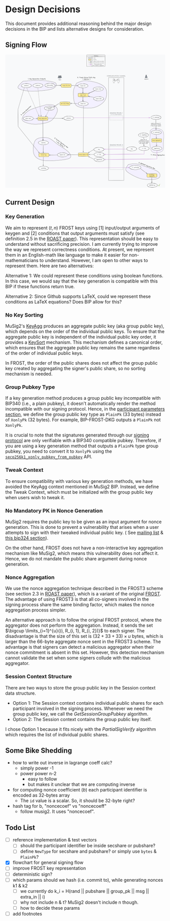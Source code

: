 # Design Decisions

This document provides additional reasoning behind the major design decisions in the BIP and lists alternative designs for consideration.

## Signing Flow

![General Signing Flow](images/frost-signing-flow.png)

## Current Design

### Key Generation

We aim to represent $(t, n)$ FROST keys using [1] input/output arguments of keygen and [2] conditions that output arguments must satisfy (see definition 2.5 in the [ROAST paper](https://eprint.iacr.org/2022/550.pdf)). This representation should be easy to understand without sacrificing precision. I am currently trying to improve the way we represent correctness conditions. At present, we represent them in an English-math like language to make it easier for non-mathematicians to understand. However, I am open to other ways to represent them. Here are two alternatives:

Alternative 1: We could represent these conditions using boolean functions. In this case, we would say that the key generation is compatible with this BIP if these functions return true.

Alternative 2: Since Github supports LaTeX, could we represent these conditions as LaTeX equations? Does BIP allow for this?

### No Key Sorting

MuSig2's [KeyAgg](https://github.com/bitcoin/bips/blob/master/bip-0327.mediawiki#user-content-Key_Generation_and_Aggregation) produces an aggregate public key (aka group public key), which depends on the order of the individual public keys. To ensure that the aggregate public key is independent of the individual public key order, it provides a [KeySort](https://github.com/bitcoin/bips/blob/master/bip-0327.mediawiki#user-content-Key_Sorting) mechanism. This mechanism defines a canonical order, which ensures that the aggregate public key remains the same regardless of the order of individual public keys.

In FROST, the order of the public shares does not affect the group public key created by aggregating the signer's public share, so no sorting mechanism is needed.

### Group Pubkey Type

If a key generation method produces a group public key incompatible with BIP340 (i.e., a plain pubkey), it doesn't automatically render the method incompatible with our signing protocol. Hence, in the [participant parameters section](README.md#participant-parameters), we define the group public key type as `PlainPk` (33 bytes) instead of `XonlyPk` (32 bytes). For example, BIP-FROST-DKG outputs a `PlainPk` not `XonlyPk`.

It is crucial to note that the signatures generated through our [signing protocol](README.md#signing) are only verifiable with a BIP340 compatible pubkey. Therefore, if you are using a key generation method that outputs a `PlainPk` type group pubkey, you need to convert it to `XonlyPk` using the [`secp256k1_xonly_pubkey_from_pubkey`](https://github.com/bitcoin-core/secp256k1/blob/master/include/secp256k1_extrakeys.h#L93) API.

### Tweak Context

To ensure compatibility with various key generation methods, we have avoided the KeyAgg context mentioned in MuSig2 BIP. Instead, we define the Tweak Context, which must be initialized with the group public key when users wish to tweak it.

### No Mandatory PK in Nonce Generation

MuSig2 requires the public key to be given as an input argument for nonce generation. This is done to prevent a vulnerability that arises when a user attempts to sign with their tweaked individual public key. ( See [mailing list](https://lists.linuxfoundation.org/pipermail/bitcoin-dev/2022-October/021000.html) & [this bip324 section](https://github.com/bitcoin/bips/blob/master/bip-0327.mediawiki#signing-with-tweaked-individual-keys)).

On the other hand, FROST does not have a non-interactive key aggregation mechanism like MuSig2, which means this vulnerability does not affect it. Hence, we do not mandate the public share argument during nonce generation.

### Nonce Aggregation

We use the nonce aggregation technique described in the FROST3 scheme (see section 2.3 in [ROAST paper](https://eprint.iacr.org/2022/550.pdf)), which is a variant of the original [FROST](https://eprint.iacr.org/2020/852.pdf). The advantage of using FROST3 is that all co-signers involved in the signing process share the same binding factor, which makes the nonce aggregation process simpler.

An alternative approach is to follow the original FROST protocol, where the aggregator does not perform the aggregation. Instead, it sends the set $\bigcup \limits_{i=1}^{u}{(i, R_{i, 1}, R_{i, 2})}$ to each signer. The disadvantage is that the size of this set is $(32+33+33) \times u$ bytes, which is larger than the 66-byte aggregate nonce sent in the FROST3 scheme. The advantage is that signers can detect a malicious aggregator when their nonce commitment is absent in this set. However, this detection mechanism cannot validate the set when some signers collude with the malicious aggregator.

### Session Context Structure

There are two ways to store the group public key in the Session context data structure.
- Option 1: The Session context contains individual public shares for each participant involved in the signing process. Whenever we need the group public key, we call the _GetSessionGroupPubkey_ algorithm.
- Option 2: The Session context contains the group public key itself.

I chose Option 1 because it fits nicely with the _PartialSigVerify_ algorithm which requires the list of individual public shares.

## Some Bike Shedding
- how to write out inverse in lagrange coeff calc?
  - simply power -1
  - power power n-2
    - easy to follow
    - but makes it unclear that we are computing inverse
- for computing nonce coefficient (_b_) each participant identifier is encoded as 32-bytes array
  - The `id` value is a scalar. So, it should be 32-byte right?
- hash tag for b, "noncecoef" vs "noncecoeff"
  - follow musig2. It uses "noncecoef".

## Todo List
- [ ] reference implementation & test vectors
  - [ ] should the participant identifier be inside secshare or pubshare?
  - [ ] define `NewType` for secshare and pubshare? or simply use `bytes` & `PlainPk`?
- [x] flowchart for general signing flow
- [ ] improve FROST key representation
- [ ] deterministic sign?
- [ ] which params should we hash (i.e. commit to), while generating nonces k1 & k2
  - [ ] we currently do k_i = H(rand || pubshare || group_pk || msg || extra_in || i)
  - [ ] why not include n & t? MuSig2 doesn't include n though.
  - [ ] how to decide these params
- [ ] add footnotes